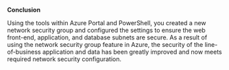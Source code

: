 **Conclusion** 

Using the tools within Azure Portal and PowerShell, you created a new network security group and configured the settings to ensure the web front-end, application, and database subnets are secure. As a result of using the network security group feature in Azure, the security of the line-of-business application and data has been greatly improved and now meets required network security configuration.
